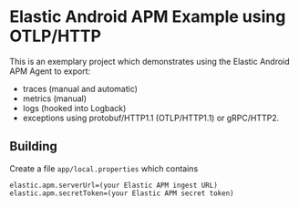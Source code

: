 # Elastic Android APM Example using OTLP/HTTP

This is an exemplary project which demonstrates using the Elastic Android APM Agent to export:
* traces (manual and automatic)
* metrics (manual)
* logs (hooked into Logback)
* exceptions
using protobuf/HTTP1.1 (OTLP/HTTP1.1) or gRPC/HTTP2.

## Building

Create a file `app/local.properties` which contains
```
elastic.apm.serverUrl=(your Elastic APM ingest URL)
elastic.apm.secretToken=(your Elastic APM secret token)
```
